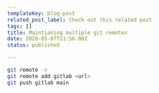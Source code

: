 ```yaml
---
templateKey: blog-post
related_post_label: Check out this related post
tags: []
title: Maintianing multiple git remotes
date: 2020-05-07T11:56:00Z
status: published

---
```


``` bash
git remote -v
git remote add gitlab <url>
git push gitlab main
```

